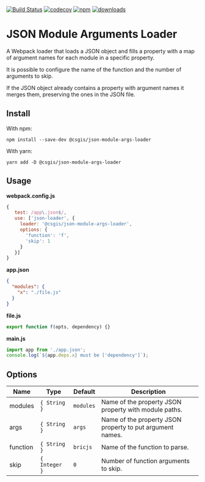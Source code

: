 [![Build Status](https://travis-ci.org/csgis/json-module-args-loader.svg?branch=master)](https://travis-ci.org/csgis/json-module-args-loader) [![codecov](https://codecov.io/gh/csgis/json-module-args-loader/branch/master/graph/badge.svg)](https://codecov.io/gh/csgis/json-module-args-loader) [![npm](https://img.shields.io/npm/v/@csgis/json-module-args-loader.svg)](https://www.npmjs.com/package/@csgis/json-module-args-loader) [![downloads](https://img.shields.io/npm/dt/@csgis/json-module-args-loader.svg)](https://www.npmjs.com/package/@csgis/json-module-args-loader)

# JSON Module Arguments Loader

A Webpack loader that loads a JSON object and fills a property with a map of argument names for each module in a specific property.

It is possible to configure the name of the function and the number of arguments to skip.

If the JSON object already contains a property with argument names it merges them, preserving the ones in the JSON file.

## Install

With npm:

```
npm install --save-dev @csgis/json-module-args-loader
```

With yarn:

```
yarn add -D @csgis/json-module-args-loader
```

## Usage

**webpack.config.js**

```js
{
   test: /app\.json$/,
   use: ['json-loader', {
     loader: '@csgis/json-module-args-loader',
     options: {
       'function': 'f',
       'skip': 1
     }
   }]
}
```

**app.json**
```json
{
  "modules": {
    "x": "./file.js"
  }
}
```

**file.js**
```js
export function f(opts, dependency) {}
```

**main.js**
```js
import app from './app.json';
console.log(`${app.deps.x} must be ['dependency']`);
```

## Options

| Name     | Type          | Default   | Description |
|----------|---------------|-----------|-------------|
| modules  | `{ String }`  | `modules` | Name of the property JSON property with module paths. |
| args     | `{ String }`  | `args`    | Name of the property JSON property to put argument names. |
| function | `{ String }`  | `bricjs`  | Name of the function to parse. |
| skip     | `{ Integer }` | `0`       | Number of function arguments to skip. |
